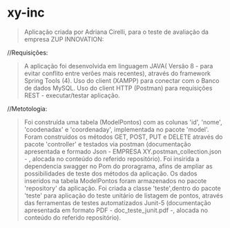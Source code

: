 # xy-inc

> Aplicação criada por Adriana Cirelli, para o teste de avaliação da empresa ZUP INNOVATION:


//Requisições:
>A aplicação foi desenvolvida em linguagem JAVA( Versão 8 - para evitar conflito entre verões mais recentes), 
através do framework Spring Tools (4). 
>Uso do client (XAMPP) para conectar com o Banco de dados MySQL. 
>Uso do client HTTP (Postman) para requisições REST  - executar/testar aplicação. 

//Metotologia:
>Foi construída uma tabela (ModelPontos) com as colunas 'id', 'nome', 'coodenadax' e 'coordenaday', implementada no pacote 'model'. Foram construídos os métodos GET, POST, PUT e DELETE através do pacote 'controller' e testados via postman (documentação apresentada e formado Json - EMPRESA XY.postman_collection.json - , alocada no conteúdo do referido repositório).
>Foi insirida a dependencia swagger no Pom do proragrama, afins de ampliar as possibilidades de teste dos métodos da aplicação.
Os dados inseridos na tabela ModelPontos foram armazenados no pacote 'repository' da aplicação.
>Foi criada a classe 'teste',dentro do pacote 'teste' para aplicação do teste unitário de listagem de pontos, através das ferramentas de testes automatizados Junit-5 (documentação apresentada em  formato PDF - doc_teste_junit.pdf -, alocada no conteúdo do referido repositório).

